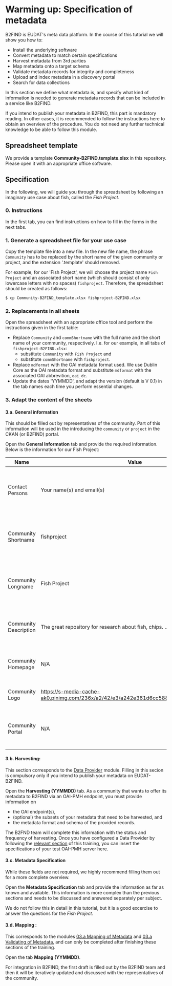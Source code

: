 # Warming up: Specification of metadata
B2FIND is EUDAT's meta data platform. In the course of this tutorial we will show you how to: 

- Install the underlying software
- Convert metadata to match certain specifications
- Harvest metadata from 3rd parties
- Map metadata onto a target schema
- Validate metadata records for integrity and completeness
- Upload and index metadata in a discovery portal
- Search for data collections

In this section we define what metadata is, and specify what kind of information is needed to generate metadata records that can be included in a service like B2FIND.

If you intend to publish your metadata in B2FIND, this part is mandatory reading. In other cases, it is recommended to follow the instructions here to obtain an overview of the procedure.
You do not need any further technical knowledge to be able to follow this module.

## Spreadsheet template
We provide a template **Community-B2FIND.template.xlsx** in this repository. Please open it with an appropriate office software. 

## Specification
In the following, we will guide you through the spreadsheet by following an imaginary use case about fish, called the *Fish Project*. 

### 0. Instructions
In the first tab, you can find instructions on how to fill in the forms in the next tabs.

### 1. Generate a spreadsheet file for your use case 
Copy the template file into a new file. In the new file name, the phrase `Community` has to be replaced by the short name of the given community or project, and the extension '.template' should removed.

For example, for our 'Fish Project', we will choose the project name `Fish Project` and an associated short name (which should consist of only lowercase letters with no spaces) `fishproject`. Therefore, the spreadsheet should be created as follows:

```sh
$ cp Community-B2FIND_template.xlsx fishproject-B2FIND.xlsx
```

### 2. Replacements in all sheets
Open the spreadsheet with an appropriate office tool and perform the instructions given in the first table:

* Replace `Community` and `commShortname` with the full name and the short name of your community, respectively.
I.e. for our example, in all tabs of `fishproject-B2FIND.xlsx`:
  * substitute `Community` with `Fish Project` and 
  * substitute `commShortname` with `fishproject`.
* Replace `mdformat` with the OAI metadata format used.
We use Dublin Core as the OAI metadata format and substitute `mdformat` with the associated OAI abbrevition, `oai_dc`.
* Update the dates 'YYMMDD', and adapt the version (default is V 0.1) in the tab names each time you perform essential changes.

### 3. Adapt the content of the sheets

#### 3.a. General information
This should be filled out by representatives of the community. Part of this information will be used in the introducing the `community` or `project` in the CKAN (or B2FIND) portal.

Open the **General Information** tab and provide the required information. Below is the information for our Fish Project:

| Name                  | Value                  | Comments                                                                    |
|-----------------------|------------------------|-----------------------------------------------------------------------------|
| Contact Persons       | Your name(s) and email(s) | The indivivual(s) that can be contacted by the B2FIND team        |
| Community Shortname   | fishproject               | The community name used in the B2FIND code and GUI                |
| Community Longname    | Fish Project              | The community name used in the description of the community       |
| Community Description | The great repository for research about fish, chips. ...  | Text used in the B2FIND portal in the description of the community |
| Community Homepage    | N/A | This is set as a link in the Community Description                            |
| Community Logo        | https://s-media-cache-ak0.pinimg.com/236x/a2/42/e3/a242e361d6cc5883f6f5304ccea90c97.jpg | This logo is used in the B2FIND portal |
| Community Portal      | N/A | This is the data portal maintained by the community or project |

#### 3.b. Harvesting: 
This section corresponds to the [Data Provider](02.a-OAI-data_provider.md) module. Filling in this secion is compulsory only if you intend to publish your metadata on EUDAT-B2FIND.  

Open the **Harvesting (YYMMDD)** tab.
As a community that wants to offer its metadata to B2FIND via an OAI-PMH endpoint, you must provide information on
* the OAI endpoint(s),
* (optional) the subsets of your metadata that need to be harvested, and
* the metadata format and schema of the provided records.

The B2FND team will complete this information with the status and frequency of harvesting.
Once you have configured a Data Provider by following the [relevant section](02.a-OAI-data_provider.md) of this training, you can insert the specifications of your test OAI-PMH server here.

#### 3.c. Metadata Specification
While these fields are not required, we highly recommend filling them out for a more complete overview.

Open the **Metadata Specification** tab and provide the information as far as known and available. This information is more complex than the previous sections and needs to be discussed and answered separately per subject.

We do not follow this in detail in this tutorial, but it is a good excercise to answer the questions for the *Fish Project*.

#### 3.d. Mapping : 
This corresponds to the modules [03.a Mapping of Metadata](03.a-map-metadata.md) and [03.a Validating of Metadata](03.b-validate-metadata.md), and can only be completed after finishing these sections of the training. 

Open the tab **Mapping (YYMMDD)**.

For integration in B2FIND, the first draft is filled out by the B2FIND team and then it will be iteratively updated and discussed with the representatives of the community.
